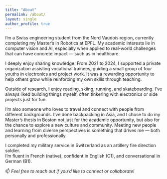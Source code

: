```yaml
---
title: "About"
permalink: /about/
layout: single
author_profile: true
---
```


I’m a Swiss engineering student from the Nord Vaudois region, currently completing my Master’s in Robotics at EPFL. My academic interests lie in computer vision and AI, especially when applied to real-world challenges that can have concrete impact — such as in healthcare.

I deeply enjoy sharing knowledge. From 2021 to 2024, I supported a private organization assisting vocational trainees, guiding a small group of four youths in electronics and project work. It was a rewarding opportunity to help others grow while reinforcing my own skills through teaching.

Outside of research, I enjoy reading, skiing, running, and skateboarding. I’ve always liked building things myself, often tinkering with electronics or side projects just for fun.

I’m also someone who loves to travel and connect with people from different backgrounds. I’ve done backpacking in Asia, and I chose to do my Master’s thesis in Boston not just for the academic opportunity, but also for the chance to explore a new culture and community. Meeting new people and learning from diverse perspectives is something that drives me — both personally and professionally.

I completed my military service in Switzerland as an artillery fire direction soldier.  
I’m fluent in French (native), confident in English (C1), and conversational in German (B1).

📫 *Feel free to reach out if you’d like to connect or collaborate!*
